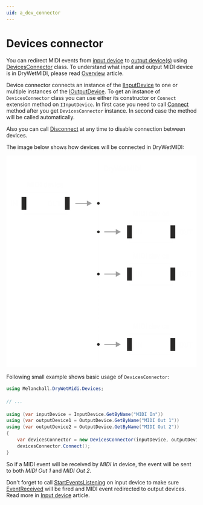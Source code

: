 ```yaml
---
uid: a_dev_connector
---
```


# Devices connector

You can redirect MIDI events from [input device](Input-device.md) to [output device(s)](Output-device.md) using [DevicesConnector](xref:Melanchall.DryWetMidi.Devices.DevicesConnector) class. To understand what input and output MIDI device is in DryWetMIDI, please read [Overview](Overview.md) article.

Device connector connects an instance of the [IInputDevice](xref:Melanchall.DryWetMidi.Devices.IInputDevice) to one or multiple instances of the [IOutputDevice](xref:Melanchall.DryWetMidi.Devices.IOutputDevice). To get an instance of `DevicesConnector` class you can use either its constructor or `Connect` extension method on `IInputDevice`. In first case you need to call [Connect](xref:Melanchall.DryWetMidi.Devices.DevicesConnector.Connect) method after you get `DevicesConnector` instance. In second case the method will be called automatically.

Also you can call [Disconnect](xref:Melanchall.DryWetMidi.Devices.DevicesConnector.Disconnect) at any time to disable connection between devices.

The image below shows how devices will be connected in DryWetMIDI:

![Devices connector](images/DevicesConnector.png)

Following small example shows basic usage of `DevicesConnector`:

```csharp
using Melanchall.DryWetMidi.Devices;

// ...

using (var inputDevice = InputDevice.GetByName("MIDI In"))
using (var outputDevice1 = OutputDevice.GetByName("MIDI Out 1"))
using (var outputDevice2 = OutputDevice.GetByName("MIDI Out 2"))
{
    var devicesConnector = new DevicesConnector(inputDevice, outputDevice1, outputDevice2)
    devicesConnector.Connect();
}
```

So if a MIDI event will be received by _MIDI In_ device, the event will be sent to both _MIDI Out 1_ and _MIDI Out 2_.

Don't forget to call [StartEventsListening](xref:Melanchall.DryWetMidi.Devices.IInputDevice.StartEventsListening) on input device to make sure [EventReceived](xref:Melanchall.DryWetMidi.Devices.IInputDevice.EventReceived) will be fired and MIDI event redirected to output devices. Read more in [Input device](Input-device.md) article.